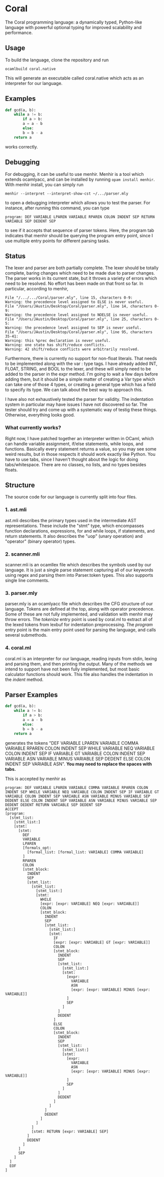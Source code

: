 # Coral
The Coral programming language: a dynamically typed, Python-like language with powerful optional typing for improved scalability and performance.

## Usage

To build the language, clone the repository and run 

```ocamlbuild coral.native```

This will generate an executable called coral.native which acts as an interpreter for our language. 

## Examples

```python
def gcd(a, b):
    while a != b:
        if a > b:
	    a = a - b
        else:
	    b = b - a
    return a
```

works correctly. 

## Debugging

For debugging, it can be useful to use menhir. Menhir is a tool which extends ocamlyacc, and can be installed by running ```opam install menhir```. With menhir install, you can simply run 

```menhir --interpret --interpret-show-cst ~/.../parser.mly```

to open a debugging interpreter which allows you to test the parser. For instance, after running this command, you can type

```menhir
program: DEF VARIABLE LPAREN VARIABLE RPAREN COLON INDENT SEP RETURN VARIABLE SEP DEDENT SEP
```

to see if it accepts that sequence of parser tokens. Here, the program tab indicates that menhir should be querying the program entry point, since I use multiple entry points for different parsing tasks.

## Status

The lexer and parser are both partially complete. The lexer should be totally complete, baring changes which need to be made due to parser changes. The parser works in its current state, but it throws a variety of errors which need to be resolved. No effort has been made on that front so far. In particular, according to menhir,

```
File "/.../.../Coral/parser.mly", line 15, characters 0-9:
Warning: the precedence level assigned to ELSE is never useful.
File "/Users/JAustin/Desktop/Coral/parser.mly", line 14, characters 0-9:
Warning: the precedence level assigned to NOELSE is never useful.
File "/Users/JAustin/Desktop/Coral/parser.mly", line 25, characters 0-5:
Warning: the precedence level assigned to SEP is never useful.
File "/Users/JAustin/Desktop/Coral/parser.mly", line 95, characters 35-41:
Warning: this %prec declaration is never useful.
Warning: one state has shift/reduce conflicts.
Warning: 42 shift/reduce conflicts were arbitrarily resolved.
```
Furthermore, there is currently no support for non-float literals. That needs to be implemented along with the var : type tags. I have already added INT, FLOAT, STRING, and BOOL to the lexer, and these will simply need to be added to the parser in the expr method. I'm going to wait a few days before adding them, but it should be a simple matter of creating a Var type which can take one of those 4 types, or creating a general type which has a field to specify its type. We can talk about the best way to approach this. 

I have also not exhaustively tested the parser for validity. The indentation system in particular may have issues I have not discovered so far. The tester should try and come up with a systematic way of testig these things. Otherwise, everything looks good.

### What currently works?

Right now, I have patched together an interpreter written in OCaml, which can handle variable assignment, if/else statements, while loops, and functions. Basically every statement returns a value, so you may see some weird results, but in those respects it should work exactly like Python. You have to use tabs, since I haven't thought about the logic for doing tabs/whitespace. There are no classes, no lists, and no types besides floats.

## Structure

The source code for our language is currently split into four files. 

### 1. ast.mli

ast.mli describes the primary types used in the intermediate AST representations. These include the "stmt" type, which encompasses function declarations, expressions, for and while loops, if statements, and return statements. It also describes the "uop" (unary operation) and "operator" (binary operator) types.

### 2. scanner.mli

scanner.mli is an ocamllex file which describes the symbols used by our language. It is just a single parse statement capturing all of our keywords using regex and parsing them into Parser.token types. This also supports single line comments.

### 3. parser.mly

parser.mly is an ocamlyacc file which describes the CFG structure of our language. Tokens are defined at the top, along with operator precedence. Some of these are not fully implemented, and validation with menhir may throw errors. The _tokenize_ entry point is used by coral.ml to extract all of the lexed tokens from lexbuf for indentation preprocessing. The _program_ entry point is the main entry point used for parsing the language, and calls several submethods.

### 4. coral.ml

coral.ml is an interpreter for our language, reading inputs from stdin, lexing and parsing them, and then printing the output. Many of the methods we intend to support have not been fully implemented, but most basic calculator functions should work. This file also handles the indentation in the _indent_ method.


## Parser Examples

```python
def gcd(a, b):
    while a != b:
        if a > b:
	    a = a - b
        else:
	    b = b - a
    return a
```

generates the tokens "DEF VARIABLE LPAREN VARIABLE COMMA VARIABLE RPAREN COLON INDENT SEP WHILE VARIABLE NEQ VARIABLE COLON INDENT SEP IF VARIABLE GT VARIABLE COLON INDENT SEP VARIABLE ASN VARIABLE MINUS VARIABLE SEP DEDENT ELSE COLON INDENT SEP VARIABLE ASN". **You may need to replace the spaces with tabs.**

This is accepted by menhir as

```menhir
program: DEF VARIABLE LPAREN VARIABLE COMMA VARIABLE RPAREN COLON INDENT SEP WHILE VARIABLE NEQ VARIABLE COLON INDENT SEP IF VARIABLE GT VARIABLE COLON INDENT SEP VARIABLE ASN VARIABLE MINUS VARIABLE SEP DEDENT ELSE COLON INDENT SEP VARIABLE ASN VARIABLE MINUS VARIABLE SEP DEDENT DEDENT RETURN VARIABLE SEP DEDENT SEP
ACCEPT
[program:
  [stmt_list:
    [stmt_list:]
    [stmt:
      [stmt:
        DEF
        VARIABLE
        LPAREN
        [formals_opt:
          [formal_list: [formal_list: VARIABLE] COMMA VARIABLE]
        ]
        RPAREN
        COLON
        [stmt_block:
          INDENT
          SEP
          [stmt_list:
            [stmt_list:
              [stmt_list:]
              [stmt:
                WHILE
                [expr: [expr: VARIABLE] NEQ [expr: VARIABLE]]
                COLON
                [stmt_block:
                  INDENT
                  SEP
                  [stmt_list:
                    [stmt_list:]
                    [stmt:
                      IF
                      [expr: [expr: VARIABLE] GT [expr: VARIABLE]]
                      COLON
                      [stmt_block:
                        INDENT
                        SEP
                        [stmt_list:
                          [stmt_list:]
                          [stmt:
                            [expr:
                              VARIABLE
                              ASN
                              [expr: [expr: VARIABLE] MINUS [expr: VARIABLE]]
                            ]
                            SEP
                          ]
                        ]
                        DEDENT
                      ]
                      ELSE
                      COLON
                      [stmt_block:
                        INDENT
                        SEP
                        [stmt_list:
                          [stmt_list:]
                          [stmt:
                            [expr:
                              VARIABLE
                              ASN
                              [expr: [expr: VARIABLE] MINUS [expr: VARIABLE]]
                            ]
                            SEP
                          ]
                        ]
                        DEDENT
                      ]
                    ]
                  ]
                  DEDENT
                ]
              ]
            ]
            [stmt: RETURN [expr: VARIABLE] SEP]
          ]
          DEDENT
        ]
      ]
      SEP
    ]
  ]
  EOF
]
```
